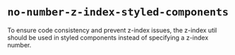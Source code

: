 # `no-number-z-index-styled-components`

To ensure code consistency and prevent z-index issues, the z-index util should be used in styled components instead of specifying a z-index number.

